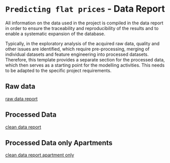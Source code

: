 # `Predicting flat prices` - Data Report
All information on the data used in the project is compiled in the data report in order to ensure the traceability and reproducibility of the results and to enable a systematic expansion of the database.

Typically, in the exploratory analysis of the acquired raw data, quality and other issues are identified, which require pre-processing, merging of individual datasets and feature engineering into processed datasets. Therefore, this template provides a separate section for the processed data, which then serves as a starting point for the modelling activities. This needs to be adapted to the specific project requirements.

## Raw data
[raw data report](../preparation/flatfox_profiling.html)


## Processed Data
[clean data report](../preparation/flatfox_clean_profiling.html)

## Processed Data only Apartments
[clean data report apartment only](../preparation/flatfox_no_parking_clean_profiling.html)